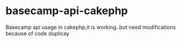 basecamp-api-cakephp
====================

Basecamp api usage in cakephp,it is working..but need modifications because of code duplicay
